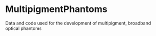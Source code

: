# MultipigmentPhantoms
Data and code used for the development of multipigment, broadband optical phantoms
